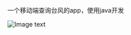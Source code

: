 一个移动端查询台风的app，使用java开发

![Image text](https://raw.githubusercontent.com/cjp-luany/typhoon001/master/%E9%A2%84%E8%A7%88%E5%9B%BE%E4%B8%8E%E5%B0%8F%E8%A7%86%E9%A2%91/01.png)
